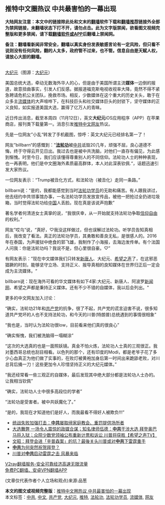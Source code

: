  <h2>推特中文圈热议 中共最害怕的一幕出现</h2> <p class="notice"><b>大陆网友注意：本文中的链接除此处和文末的<a href="https://github.com/bannedbook/fanqiang" >翻墙</a>软件下载和<a href="https://github.com/killgcd/justmysocks/blob/master/README.md">翻墙推荐</a>链接外全部为禁网链接，未翻墙状态下打不开，请勿点击。此为文字版禁闻，欲看图文视频完整版和更多禁闻，请下载<a href="https://github.com/bannedbook/fanqiang">翻墙软件或APP</a>后翻墙上禁闻网。</p><p>备注：翻墙看新闻非常安全，翻墙以真实身份发表敏感言论有一定风险，但只看不说则没有任何风险，翻的人太多，政府管不过来，也不管。信息自由是天赋人权，请放心大胆的翻墙。</b></p>  <div class="entry"> <p><br /> <span class='wp_keywordlink_affiliate'><a href="http://www.epochtimes.com/" title="大纪元" target="_blank">大纪元</a></span>（图源：<a href="https://www.bannedbook.org/bnews/tag/%e5%a4%a7%e7%ba%aa%e5%85%83/" class="st_tag internal_tag" rel="tag" title="标签 大纪元 下的日志">大纪元</a>） </p> <p> 美国总统大选，牵动无数海外华人的心，但是由于美国所谓主流<strong>媒体</strong>一边倒的报道，故意扭曲事实，引发人们反感。据报道福克斯电视收视率大降，竟然不得不紧急聘请危机公关团队，挽救市场。相反，少数媒体在这个重大的历史关头，敢于在众多主<a href="https://www.bannedbook.org/bnews/tag/%E6%B5%81%E5%AA%92%E4%BD%93/" class="st_tag internal_tag" rel="tag" title="标签 流媒体 下的日志">流媒体</a>的大声喧哗下，在科技巨头和社交媒体巨头的封锁下，坚守媒体的正义良知，如实报道美国大选，赢得了亿万人的青睐。 </p> <p>近日传出消息，截至本周四（11月12日），英文<strong>大纪元</strong>iOS应用程序（APP）在苹果商店，报刊类下载量第一。消息引发<a href="https://www.bannedbook.org/bnews/tag/%e6%8e%a8%e7%89%b9/" class="st_tag internal_tag" rel="tag" title="标签 推特 下的日志">推特</a><a href="https://www.bannedbook.org/bnews/tag/%e4%b8%ad%e6%96%87/" class="st_tag internal_tag" rel="tag" title="标签 中文 下的日志">中文</a><a href="https://www.bannedbook.org/bnews/tag/%e7%bd%91%e5%8f%8b/" class="st_tag internal_tag" rel="tag" title="标签 网友 下的日志">网友</a>热议。 </p> <p>先是一位网友”小乱“转发了手机截图，惊呼：英文大纪元已经排名第一了！ </p> <p>网友”billbarn“的感慨到：&quot;<strong><a href="https://www.bannedbook.org/bnews/tag/%e6%b3%95%e8%bd%ae%e5%8a%9f/" class="st_tag internal_tag" rel="tag" title="标签 法轮功 下的日志">法轮功</a></strong>被<a href="https://www.bannedbook.org/bnews/tag/%e4%b8%ad%e5%85%b1/" class="st_tag internal_tag" rel="tag" title="标签 中共 下的日志">中共</a>诋毁20几年，顽强不屈，良心道德不悔，终于守得云开见日出。我过去也是被中共洗脑，对他们一直存有偏见，为此感到惭愧。时至今日，我们应该懂得尊重别人的不同信仰。法轮功人士的种种表现，也一再表明，他们是中文圈海外素质最高群体，本人对此深表钦佩.“，话题迅速引发大家热议。 </p>  <p>一位网友表示：“Trump被丑化方式，和法轮功（被丑化）走同一条路。” </p> <p>billbarn说：“是的，我都能感觉到当时<a href="https://www.bannedbook.org/bnews/tag/%e6%b3%95%e8%bd%ae%e5%8a%9f%e5%ad%a6%e5%91%98/" class="st_tag internal_tag" rel="tag" title="标签 法轮功学员 下的日志">法轮功学员</a>的无助和痛苦。有人跟我讲过，他去纽约中共领事馆办事，一名法轮功学员发放宣传品，被他一把抢过全扔进垃圾箱，当时觉得法轮功给<span class='wp_keywordlink_affiliate'><a href="https://www.bannedbook.org/" title="中国" target="_blank">中国</a></span>人丢脸。现在真是该说声抱歉” </p> <p>著名学者何清涟女士真挚的说，“我很庆幸，从一开始就支持法轮功争取<span class='wp_keywordlink'><a href="https://www.bannedbook.org/forum11/topic307.html" title="禁片：在中国宗教信仰自由吗？" target="_blank">信仰自由</a></span>的权利。” </p> <p>网友”哎乌“说，“真好，♡我没这样做过，但也误解过法轮功。听学员告知真相后，我改变了看法。真正的法轮功学员，其勇敢和善良无私，是很感人的。2016年在泰国，为声援狱中绝食的郭飞雄，我制作了小海报，去海边发传单。有个法国人问我：你是法轮功吗？我说不是，但心里很自豪。♡” </p> <p>有网友表示：”现在中文媒体我们只转发<span class='wp_keywordlink_affiliate'><a href="https://www.ntdtv.com/" title="新唐人">新唐人</a></span>、大纪元、<span class='wp_keywordlink_affiliate'><a href="https://www.soundofhope.org" title="希望之声" target="_blank">希望之声</a></span>了，在这邪恶猖獗的时刻，能够坚守立场、支持正义、报导真相的良知媒体在世界归正后一定会成为主流媒体。“ </p>  <p>billbarn说：现在海外可看的华文媒体有如下4家:大纪元、新唐人、阿波罗<span class='wp_keywordlink_affiliate'><a href="https://www.bannedbook.org/" title="新闻网">新闻网</a></span>、希望之声都是秉持正义媒体。还有不少不错的自媒体，我以后会列出。&quot; </p> <p>更多的中文网友加入讨论： </p> <p>“确实，法轮功21年和<a href="https://www.bannedbook.org/bnews/tag/%e5%85%b1%e4%ba%a7%e5%85%9a/" class="st_tag internal_tag" rel="tag" title="标签 共产党 下的日志">共产党</a>的抗争，很了不起，共产党的谎言迫害不说，很多知道共产党坏的人也不支持法轮功，和今天的川普(特朗普)总统遇到的事情很相象” </p> <p>“我也是，当时认为法轮功很low，目前看来他们真的很良心” </p> <p>“确实惭愧，我们被洗脑得一塌糊涂” </p>  <p>“这次的大选真的也是一面照妖镜。真金不怕火炼，法轮功人士真的三观很正。我对墨西哥总统也刮目相看。以色列的那个，还有印度的Modi，都是老爷子花了多少心血真正为他们做了实事的，在败灯被黄袍加身后第一时间出来跪舔老败，对川总背后捅一刀！这些更加令人珍惜坚持正义的大纪元媒体。” </p> <p>“我还经常看一些三观正的自媒体，最后发现其中绝大部分都是法轮功人士办的。让我相当钦佩” </p> <p>“确实，法轮功人士中很多高段位的学者” </p> <p>“法轮功是受害者。被中共妖魔化了。” </p> <p>“是的，我现在才知道他们是好人，而我最看不得好人被欺负!!!” </p>  <ul class='op-related-articles' title='相关阅读'> <li><a href='https://www.bannedbook.org/bnews/headline/20201114/1430845.html' target='_blank'>统战失败加强打击：<b>中共</b>屡取缔家庭教会、重罚提供场所者</a></li> <li><a href='https://www.bannedbook.org/bnews/bannedvideo/20201114/1430834.html' target='_blank'>大选舞弊 一场令人震惊的政媒合谋；知名律师伍德：<b>中共</b>干涉大选 拜登奥巴马将入狱；众院少数党领袖公布重新计票和诉讼 川普将获胜【希望之声TV】</a></li> <li><a href='https://www.bannedbook.org/bnews/cbnews/20201114/1430833.html' target='_blank'>文昭：拜登会进「辛普森案」的坑？最後关头川普或对<b>中共</b>下雷霆重手</a></li> <li><a href='https://www.bannedbook.org/bnews/ssgc/20201114/1430831.html' target='_blank'><b>中共</b>为何突然祝贺拜登？</a></li> <li><a href='https://www.bannedbook.org/bnews/ssgc/20201114/1430830.html' target='_blank'>川普对<b>中共</b>启动雷霆之击 风暴来临</a></li> </ul> <p class="texttj"> <a href="https://www.bannedbook.org/forum23/topic22702.html" target="_blank">V2ray翻墙服务-安全可靠经济高速无限流量</a><br/> <a href="https://github.com/bannedbook/fanqiang/wiki/%E7%A6%81%E9%97%BB%E7%BD%91%E5%AE%89%E5%8D%93%E7%BF%BB%E5%A2%99%E6%96%B0%E9%97%BBAPP" target="_blank">免费PC翻墙、安卓VPN翻墙APP</a></p><p> (文章仅代表作者个人立场和观点)来源:品葱</p><a name='sharetosocial'></a>       <div><b>本文的图文或视频完整版</b>：<a href='https://www.bannedbook.org/bnews/comments/20201114/1430846.html'>推特中文圈热议 中共最害怕的一幕出现</a></div>  </div><!--END ENTRY--> <div class="postfooter"> <div>本文标签：<a href="https://www.bannedbook.org/bnews/tag/%e4%b8%ad%e5%85%b1/" rel="tag">中共</a>, <a href="https://www.bannedbook.org/bnews/tag/%e4%b8%ad%e6%96%87/" rel="tag">中文</a>, <a href="https://www.bannedbook.org/bnews/tag/%e5%85%b1%e4%ba%a7%e5%85%9a/" rel="tag">共产党</a>, <a href="https://www.bannedbook.org/bnews/tag/%e5%a4%a7%e7%ba%aa%e5%85%83/" rel="tag">大纪元</a>, <a href="https://www.bannedbook.org/bnews/tag/%e6%8e%a8%e7%89%b9/" rel="tag">推特</a>, <a href="https://www.bannedbook.org/bnews/tag/%e6%b3%95%e8%bd%ae%e5%8a%9f/" rel="tag">法轮功</a>, <a href="https://www.bannedbook.org/bnews/tag/%e6%b3%95%e8%bd%ae%e5%8a%9f%e5%ad%a6%e5%91%98/" rel="tag">法轮功学员</a>, <a href="https://www.bannedbook.org/bnews/tag/%E6%B5%81%E5%AA%92%E4%BD%93/" rel="tag">流媒体</a>, <a href="https://www.bannedbook.org/bnews/tag/%e7%bd%91%e5%8f%8b/" rel="tag">网友</a></div>  </div><!--END POSTFOOTER--> 
